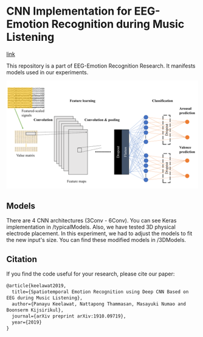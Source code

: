 # CNN Implementation for EEG-Emotion Recognition during Music Listening
[link](https://arxiv.org/abs/1910.09719)

This repository is a part of EEG-Emotion Recognition Research.  It manifests models used in our experiments.

![](images/modelGeneral.png)

## Models
There are 4 CNN architectures (3Conv - 6Conv).  You can see Keras implementation in /typicalModels.  Also, we have tested 3D physical electrode placement.  In this experiment, we had to adjust the models to fit the new input's size.  You can find these modified models in /3DModels.

## Citation
If you find the code useful for your research, please cite our paper:

```
@article{keelawat2019,
  title={Spatiotemporal Emotion Recognition using Deep CNN Based on EEG during Music Listening},
  author={Panayu Keelawat, Nattapong Thammasan, Masayuki Numao and Boonserm Kijsirikul},
  journal={arXiv preprint arXiv:1910.09719},
  year={2019}
}
```
